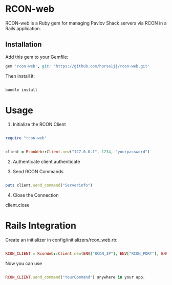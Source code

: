 # RCON-web  

RCON-web is a Ruby gem for managing Pavlov Shack servers via RCON in a Rails application.  

## Installation  

Add this gem to your Gemfile:  

```ruby
gem 'rcon-web', git: 'https://github.com/horse1jj/rcon-web.git'

```

Then install it:

```ruby

bundle install

```

# Usage

1. Initialize the RCON Client

```ruby

require "rcon-web"

``` 

```ruby

client = RconWeb::Client.new("127.0.0.1", 1234, "yourpassword")

```

2. Authenticate
client.authenticate

3. Send RCON Commands

```ruby

puts client.send_command("Serverinfo")

```


4. Close the Connection

client.close
# Rails Integration


Create an initializer in config/initializers/rcon_web.rb:

```ruby

RCON_CLIENT = RconWeb::Client.new(ENV["RCON_IP"], ENV["RCON_PORT"], ENV["RCON_PASSWORD"])

```

Now you can use 

```ruby

RCON_CLIENT.send_command("YourCommand") anywhere in your app.

```
